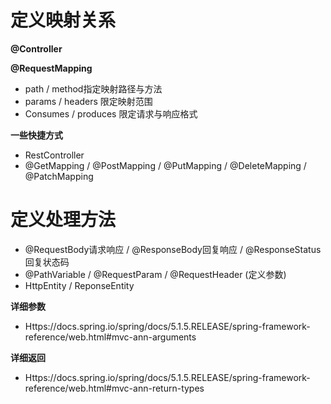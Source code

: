 # 定义映射关系

**@Controller**

**@RequestMapping**

- path / method指定映射路径与方法
- params / headers 限定映射范围
- Consumes / produces 限定请求与响应格式

**一些快捷方式**

- RestController
- @GetMapping / @PostMapping / @PutMapping / @DeleteMapping / @PatchMapping

# 定义处理方法

- @RequestBody请求响应 / @ResponseBody回复响应 / @ResponseStatus 回复状态码
- @PathVariable / @RequestParam / @RequestHeader  (定义参数)
- HttpEntity / ReponseEntity

**详细参数**

- Https://docs.spring.io/spring/docs/5.1.5.RELEASE/spring-framework-reference/web.html#mvc-ann-arguments

**详细返回**

- Https://docs.spring.io/spring/docs/5.1.5.RELEASE/spring-framework-reference/web.html#mvc-ann-return-types